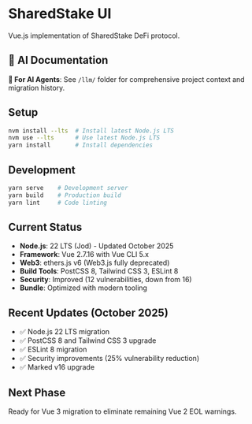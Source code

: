 # SharedStake UI

Vue.js implementation of SharedStake DeFi protocol.

## 🤖 AI Documentation
**📁 For AI Agents**: See `/llm/` folder for comprehensive project context and migration history.

## Setup
```bash
nvm install --lts  # Install latest Node.js LTS
nvm use --lts      # Use latest Node.js LTS
yarn install       # Install dependencies
```

## Development
```bash
yarn serve    # Development server
yarn build    # Production build
yarn lint     # Code linting
```

## Current Status
- **Node.js**: 22 LTS (Jod) - Updated October 2025
- **Framework**: Vue 2.7.16 with Vue CLI 5.x
- **Web3**: ethers.js v6 (Web3.js fully deprecated)
- **Build Tools**: PostCSS 8, Tailwind CSS 3, ESLint 8
- **Security**: Improved (12 vulnerabilities, down from 16)
- **Bundle**: Optimized with modern tooling

## Recent Updates (October 2025)
- ✅ Node.js 22 LTS migration
- ✅ PostCSS 8 and Tailwind CSS 3 upgrade
- ✅ ESLint 8 migration
- ✅ Security improvements (25% vulnerability reduction)
- ✅ Marked v16 upgrade

## Next Phase
Ready for Vue 3 migration to eliminate remaining Vue 2 EOL warnings.